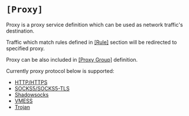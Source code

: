 # `[Proxy]`

Proxy is a proxy service definition which can be used as network traffic's destination.

Traffic which match rules defined in [[Rule]](/docs/profile-format/rule) section will be redirected to specified proxy.

Proxy can be also included in [[Proxy Group]](/docs/profile-format/proxygroup) definition.

Currently proxy protocol below is supported:

- [HTTP/HTTPS](/docs/profile-format/proxy/external-proxy/http)
- [SOCKS5/SOCKS5-TLS](/docs/profile-format/proxy/external-proxy/socks5)
- [Shadowsocks](/docs/profile-format/proxy/external-proxy/shadowsocks)
- [VMESS](/docs/profile-format/proxy/external-proxy/vmess)
- [Trojan](/docs/profile-format/proxy/external-proxy/trojan)